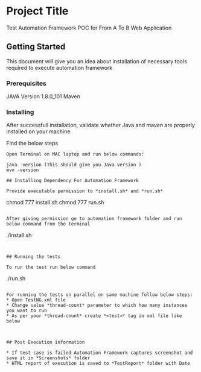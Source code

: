 # Project Title

Test Automation Framework POC for From A To B Web Application

## Getting Started

This document will give you an idea about installation of necessary tools required to execute automation framework

### Prerequisites

JAVA Version 1.8.0_101
Maven


### Installing

After successfull installation, validate whether Java and maven are properly installed on your machine

Find the below steps

```
Open Terminal on MAC laptop and run below commands:

java -version (This should give you Java version )
mvn -version

## Installing Dependency For Automation Framework

Provide executable permission to *install.sh* and *run.sh*

```
chmod 777 install.sh
chmod 777 run.sh
```

After giving permission go to automation framework folder and run below command from the terminal

```
./install.sh
```


## Running the tests

To run the test run below command

```
./run.sh
```

For running the tests on parallel on same machine follow below steps:
* Open TestNG.xml file
* Change value *thread-count* parameter to which how many instances you want to run
* As per your *thread-count* create *<test>* tag in xml file like below

```
<test name="TestSuite1">
    <parameter name="browserName" value="CHROME" />
              <classes>
                  <class name="testCases.LoginTestCases"/>
                  <class name="testCases.TripsTesting"/>
              </classes>
</test>
<test name="TestSuite2">
    <parameter name="browserName" value="CHROME" />
              <classes>
                  <class name="testCases.LoginTestCases"/>
				  <class name="testCases.TripsTesting"/>
              </classes>
</test>

```


## Post Execution information

* If test case is failed Automation Framework captures screenshot and save it in *Screenshots* folder
* HTML report of execution is saved to *TestReport* folder with Date

